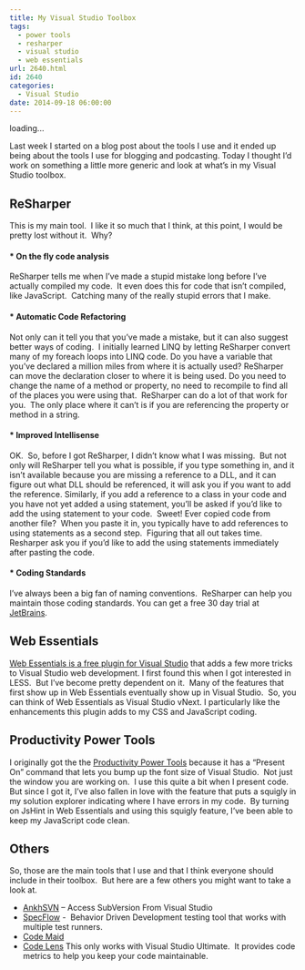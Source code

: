 ```yaml
---
title: My Visual Studio Toolbox
tags:
  - power tools
  - resharper
  - visual studio
  - web essentials
url: 2640.html
id: 2640
categories:
  - Visual Studio
date: 2014-09-18 06:00:00
---
```


loading...

Last week I started on a blog post about the tools I use and it ended up being about the tools I use for blogging and podcasting. Today I thought I’d work on something a little more generic and look at what’s in my Visual Studio toolbox.

ReSharper
---------

This is my main tool.  I like it so much that I think, at this point, I would be pretty lost without it.  Why?

#### \* On the fly code analysis

ReSharper tells me when I’ve made a stupid mistake long before I’ve actually compiled my code.  It even does this for code that isn’t compiled, like JavaScript.  Catching many of the really stupid errors that I make.

#### \* Automatic Code Refactoring

Not only can it tell you that you’ve made a mistake, but it can also suggest better ways of coding.  I initially learned LINQ by letting ReSharper convert many of my foreach loops into LINQ code. Do you have a variable that you’ve declared a million miles from where it is actually used? ReSharper can move the declaration closer to where it is being used. Do you need to change the name of a method or property, no need to recompile to find all of the places you were using that.  ReSharper can do a lot of that work for you.  The only place where it can’t is if you are referencing the property or method in a string.

#### \* Improved Intellisense

OK.  So, before I got ReSharper, I didn’t know what I was missing.  But not only will ReSharper tell you what is possible, if you type something in, and it isn’t available because you are missing a reference to a DLL, and it can figure out what DLL should be referenced, it will ask you if you want to add the reference. Similarly, if you add a reference to a class in your code and you have not yet added a using statement, you’ll be asked if you’d like to add the using statement to your code.  Sweet! Ever copied code from another file?  When you paste it in, you typically have to add references to using statements as a second step.  Figuring that all out takes time. Resharper ask you if you’d like to add the using statements immediately after pasting the code.

#### \* Coding Standards

I’ve always been a big fan of naming conventions.  ReSharper can help you maintain those coding standards. You can get a free 30 day trial at [JetBrains](//www.jetbrains.com/resharper/).

Web Essentials
--------------

[Web Essentials is a free plugin for Visual Studio](//vswebessentials.com/) that adds a few more tricks to Visual Studio web development. I first found this when I got interested in LESS.  But I’ve become pretty dependent on it.  Many of the features that first show up in Web Essentials eventually show up in Visual Studio.  So, you can think of Web Essentials as Visual Studio vNext. I particularly like the enhancements this plugin adds to my CSS and JavaScript coding.

Productivity Power Tools
------------------------

I originally got the the [Productivity Power Tools](//visualstudiogallery.msdn.microsoft.com/dbcb8670-889e-4a54-a226-a48a15e4cace?SRC=Home) because it has a “Present On” command that lets you bump up the font size of Visual Studio.  Not just the window you are working on.  I use this quite a bit when I present code. But since I got it, I’ve also fallen in love with the feature that puts a squigly in my solution explorer indicating where I have errors in my code.  By turning on JsHint in Web Essentials and using this squigly feature, I’ve been able to keep my JavaScript code clean.

Others
------

So, those are the main tools that I use and that I think everyone should include in their toolbox.  But here are a few others you might want to take a look at.

*   [AnkhSVN](//ankhsvn.open.collab.net/) – Access SubVersion From Visual Studio
*   [SpecFlow](//www.specflow.org/) -  Behavior Driven Development testing tool that works with multiple test runners.
*   [Code Maid](//visualstudiogallery.msdn.microsoft.com/76293c4d-8c16-4f4a-aee6-21f83a571496?SRC=VSIDE)
*   [Code Lens](//visualstudiogallery.msdn.microsoft.com/f85a7ab9-b4c2-436c-a6e5-0f06e0bac16d) This only works with Visual Studio Ultimate.  It provides code metrics to help you keep your code maintainable.